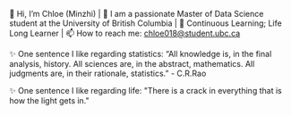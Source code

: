 👋 Hi, I’m Chloe (Minzhi) | 🤩 I am a passionate Master of Data Science student at the University of British Columbia | 🌱 Continuous Learning; Life Long Learner | 📫 How to reach me: chloe018@student.ubc.ca

✨ One sentence I like regarding statistics: “All knowledge is, in the final analysis, history. All sciences are, in the abstract, mathematics. All judgments are, in their rationale, statistics.” - C.R.Rao

✨ One sentence I like regarding life: "There is a crack in everything that is how the light gets in."

<!---
MinzhiChloeHuang/MinzhiChloeHuang is a ✨ special ✨ repository because its `README.md` (this file) appears on your GitHub profile.
You can click the Preview link to take a look at your changes.
--->
